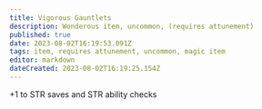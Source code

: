 ```yaml
---
title: Vigorous Gauntlets
description: Wonderous item, uncommon, (requires attunement)
published: true
date: 2023-08-02T16:19:53.091Z
tags: item, requires attunement, uncommon, magic item
editor: markdown
dateCreated: 2023-08-02T16:19:25.154Z
---
```


+1 to STR saves and STR ability checks